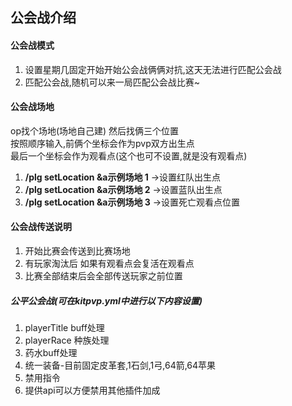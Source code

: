 ## 公会战介绍

#### 公会战模式
1. 设置星期几固定开始开始公会战俩俩对抗,这天无法进行匹配公会战    
2. 匹配公会战,随机可以来一局匹配公会战比赛~

#### 公会战场地
op找个场地(场地自己建) 然后找俩三个位置  
按照顺序输入,前俩个坐标会作为pvp双方出生点  
最后一个坐标会作为观看点(这个也可不设置,就是没有观看点)
1. **/plg setLocation &a示例场地 1**  ->设置红队出生点
2. **/plg setLocation &a示例场地 2**  ->设置蓝队出生点
3. **/plg setLocation &a示例场地 3**  ->设置死亡观看点位置

#### 公会战传送说明
1. 开始比赛会传送到比赛场地
2. 有玩家淘汰后 如果有观看点会复活在观看点
3. 比赛全部结束后会全部传送玩家之前位置

##### 公平公会战(可在kitpvp.yml中进行以下内容设置)
1. playerTitle buff处理
2. playerRace 种族处理
3. 药水buff处理
4. 统一装备-目前固定皮革套,1石剑,1弓,64箭,64苹果
5. 禁用指令
6. 提供api可以方便禁用其他插件加成